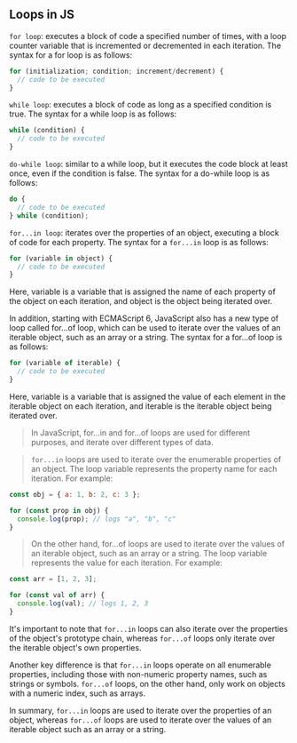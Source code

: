 ## Loops in JS
`for loop`: executes a block of code a specified number of times, with a loop counter variable that is incremented or decremented in each iteration. The syntax for a for loop is as follows:
```js
for (initialization; condition; increment/decrement) {
  // code to be executed
}
```

`while loop`: executes a block of code as long as a specified condition is true. The syntax for a while loop is as follows:

```js
while (condition) {
  // code to be executed
}
```
`do-while loop`: similar to a while loop, but it executes the code block at least once, even if the condition is false. The syntax for a do-while loop is as follows:
```js
do {
  // code to be executed
} while (condition);
```
`for...in loop`: iterates over the properties of an object, executing a block of code for each property. The syntax for a `for...in` loop is as follows:
```js
for (variable in object) {
  // code to be executed
}
```
Here, variable is a variable that is assigned the name of each property of the object on each iteration, and object is the object being iterated over.

In addition, starting with ECMAScript 6, JavaScript also has a new type of loop called for...of loop, which can be used to iterate over the values of an iterable object, such as an array or a string. The syntax for a for...of loop is as follows:

```js
for (variable of iterable) {
  // code to be executed
}
```
Here, variable is a variable that is assigned the value of each element in the iterable object on each iteration, and iterable is the iterable object being iterated over.


> In JavaScript, for...in and for...of loops are used for different purposes, and iterate over different types of data.

> `for...in` loops are used to iterate over the enumerable properties of an object. The loop variable represents the property name for each iteration. For example:
```js
const obj = { a: 1, b: 2, c: 3 };

for (const prop in obj) {
  console.log(prop); // logs "a", "b", "c"
}
```
> On the other hand, for...of loops are used to iterate over the values of an iterable object, such as an array or a string. The loop variable represents the value for each iteration. For example:

```js
const arr = [1, 2, 3];

for (const val of arr) {
  console.log(val); // logs 1, 2, 3
}
```
It's important to note that `for...in` loops can also iterate over the properties of the object's prototype chain, whereas `for...of` loops only iterate over the iterable object's own properties.

Another key difference is that `for...in` loops operate on all enumerable properties, including those with non-numeric property names, such as strings or symbols. `for...of` loops, on the other hand, only work on objects with a numeric index, such as arrays.

In summary, `for...in` loops are used to iterate over the properties of an object, whereas `for...of` loops are used to iterate over the values of an iterable object such as an array or a string.



